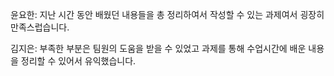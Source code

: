윤요한: 지난 시간 동안 배웠던 내용들을 총 정리하여서 작성할 수 있는 과제여서 굉장히 만족스럽습니다.

김지은: 부족한 부분은 팀원의 도움을 받을 수 있었고 과제를 통해 수업시간에 배운 내용을 정리할 수 있어서 유익했습니다.
